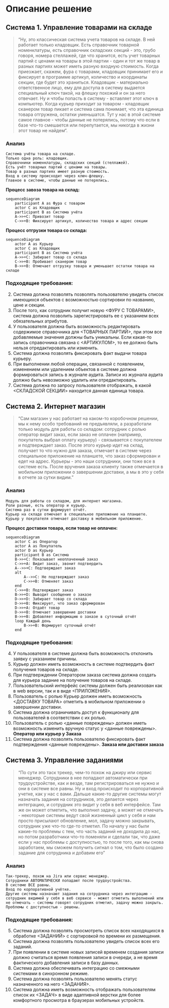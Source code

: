 # Описание решение

## Система 1. Управление товарами на складе

> “Ну, это классическая система учета товаров на складе. В ней работает только кладовщик. Есть справочник товарной номенклатуры, есть справочник складских секций - это, грубо говоря, номера стеллажей, где что хранится, есть учет товарных партий с ценами на товары в этой партии - один и тот же товар в разных партиях может иметь разную входную стоимость. Когда приезжает, скажем, фура с товарами, кладовщик принимает его и фиксирует в программе артикул, количество и координаты секции, где будет это храниться. Кладовщик - материально ответственное лицо, ему для доступа в систему выдается специальный ключ такой, на флешку похожий и он за него отвечает. Ну и чтобы попасть в систему - вставляет этот ключ в компьютер. Когда курьер приходит за товаром - кладовщик сканером товар пикает и система сама понимает, что эта единица товара отгружена, остатки уменьшатся. Тут у нас в этой системе самое главное - чтобы данные не потерялись, потому что если в базе что-то смешается или перепутается, мы никогда в жизни этот товар не найдем“.

### Анализ

```
Система учёты товара на складе.
Только одна роль: кладовщик.
Справочники номенклатуры, складских секций (стеллажей).
Есть учёт товарных партий с ценами на товары.
Товар в разных партиях имеет разную стоимость.
Вход в систему происходит через ключ-флешку.
Главное в системе, чтобы данные не потерялись.
```

**Процесс завоза товара на склад:**

```mermaid
sequenceDiagram
	participant A as Фура с товаром
	actor C as Кладовщик
	participant B as Система учёта
	A->>+C: Привозит товар
	C->>+B: Фиксирует артикул, количество товара и адрес секции
```

**Процесс отгрузки товара со склада:**

```mermaid
sequenceDiagram
    actor A as Курьер
    actor C as Кладовщик
    participant B as Система учёта
    A->>+C: Забирает товар со склада
    C->>+B: Пробивает сканером товар
    B->>+B: Отмечает отгрузку товара и уменьшает остатки товара на складе
```
	
### Подходящие требования:

2. Система должна позволять позволять пользователю увидеть список имеющихся объектов с возможностью сортировки по названию, цене и секции.
3. После того, как сотрудник получит новую <ФУРУ С ТОВАРАМИ>, система должна позволить зарегистрировать ее с указанием всех обязательных атрибутов.
7. У пользователя должна быть возможность редактировать содержимое справочника для <ТОВАРНЫХ ПАРТИЙ>, при этом все добавляемые значения должны быть уникальны. Если какая-то запись справочника связана с <АРТИКУЛОМ>, то ее должно быть нельзя отредактировать или изменить. 
9. Система должна позволять фиксировать факт выдачи товара курьеру.
16. При выполнении любой операции, связанной с появлением, изменением или удалением объектов в системе должна формироваться запись в журнале аудита. Записи из журнала аудита должно быть невозможно удалить или отредактировать.
25. Система должна по запросу пользователя отображать, в какой <СКЛАДСКОЙ СЕКЦИИ> находится данная единица товара.


## Система 2. Интернет магазин

> “Сам магазин у нас работает на каком-то коробочном решении, мы к нему особо требований не предъявляли, а разработали только модуль для работы со складом: сотрудник с ролью оператор видит заказ, если заказ не оплачен (например, покупатель выбрал оплату курьеру) - связывается с покупателем и подтверждает заказ. После этого курьер идет на склад, получает то что нужно для заказа, отмечает в системе через специальное приложение на планшете, что заказ сформирован и едет на адрес. Курьеры - это наши сотрудники, они тоже все в системе есть. После вручения заказа клиенту также отмечается в мобильном приложении о завершении доставки, а мы в это у себя в отчете за сутки видим.”

### Анализ

```
Модуль для работы со складом, для интернет магазина.
Роли разные, есть оператор и курьер.
Система раз в сутки формирует отчёт.
Курьер на складе отмечает в специальное приложение на планшете.
Курьер у покупателя отмечает доставку в мобильном приложение.
```

**Процесс доставки товара, если товар не оплачен:**

```mermaid
sequenceDiagram
    actor C as Оператор
    actor A as Покупатель
    actor D as Курьер
    participant B as Система
    B->>+C: Показывает неоплаченный заказ
    C->>+A: Видит заказ, звонит подтвердить
    A-->>+C: Подтверждает заказ
    alt
        A-->>C: Не подтверждает заказ
        C->>+B: Отменяет заказ
    end 
    C->>+B: Подтверждает заказ
    B->>+D: Выводит сообщение о заказе
    D->>+D: Забирает товар со склада
    D->>+B: Фиксирует, что заказ сформирован
    D->>+A: Отдаёт товар
    D->>+B: Отмечает завершение доставки
    B->>+B: Добавляет информацию о заказе в суточный отчёт
    loop Каждый день
        B->>+B: Формирует суточный отчёт
    end
```

### Подходящие требования:

4. У пользователя в системе должна быть возможность отклонить заявку с указанием причины.
8. Курьер должен иметь возможность в системе подтвердить факт получения товаров на складе.
11. При подтверждении Оператором заказа система должна создать для курьера задание на получение товаров на складе.
13. Пользовательский интерфейс системы должен быть реализован как в web версии, так и в виде <ПРИЛОЖЕНИЯ>.
15. Пользователь с ролью Курьер должен иметь возможность <ДОСТАВКУ ТОВАРА> отметить в мобильном приложении о завершении доставки.
18. Система должна ограничивать доступ к функционалу для пользователей в соответствии с их ролью.
23. Пользователь с ролью <данные повреждены> должен иметь возможность изменить вручную статус у <данные повреждены>. **Оператор или курьер у Заказа**
24. Система должна позволять пользователю фиксировать факт подтверждения <данные повреждены>. **Заказа или доставки заказа**



## Система 3. Управление заданиями

> “По сути это таск трекер, чем-то похож на джиру или сервис менеджер. Сотрудники в нее попадают автоматически при трудоустройстве, как и везде, там регистрироваться не нужно и они в системе все равны. Ну и вход происходит по корпоративной учетке, как у нас с вами. Дальше какие-то другие системы могут назначать задания на сотрудников, это делается через интеграцию, и сотрудник это видит у себя в веб интерфейсе. Там же он может отметить, что выполнил задачу, а может не отмечать - некоторые системы ведут свой жизненный цикл у себя и нам просто присылают обновление, мол, задачу можно закрывать, сотрудник уже что-то где-то отметил. По началу у нас были какие-то проблемы с тем, что часть заданий не доходила до нас, но потом разработчики что-то поменяли и сделали так, что даже если у нас проблемы с доступностью, то после того, как мы снова заработаем, мы сможем получить сигнал о том, что было создано задание для сотрудника и добавим его”

### Анализ

```
Так-трекер, похож на Jira или сервис менеджер.
Сотрудники АВТОМАТИЧЕСКИ попадают после трудоустройства.
В системе ВСЕ равны.
Вход по корпоративной учётке.
Другие системы назначают задания на сотрудника через интеграцию - сотрудник видимей у себя в веб сервисе - может отметить выполнений или не отмечать - системы говорят сотрудник отметил, задачу можно закрыть.
Проблемы с доступностью - решены.
```

### Подходящие требования:

5. Система должна позволять просмотреть список всех находящихся в обработке <ЗАДАНИЙ> с сортировкой по времени их размещения.
10. Система должна позволять пользователю увидеть список всех его заданий.
12. При появлении в системе новых записей временем создания записи должно считаться время появления записи в очереди, а не время фактического добавления записи в базу данных.
14. Система должна обеспечивать интеграцию со смежными системами в синхронном режиме.
19. Система должна позволять пользователю менять статус назначенного на него <ЗАДАНИЯ>.
26. Система должна иметь возможность отображать пользователям список их <ЗАДАЧ> в виде адаптивной верстки для более комфортного просмотра в браузерах мобильных устройств.
